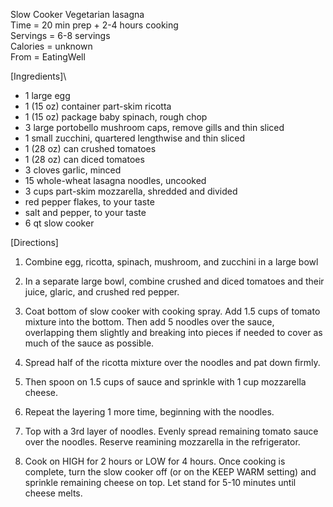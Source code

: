 Slow Cooker Vegetarian lasagna \
Time = 20 min prep + 2-4 hours cooking\
Servings = 6-8 servings\
Calories = unknown\
From = EatingWell

[Ingredients]\

- 1 large egg
- 1 (15 oz) container part-skim ricotta
- 1 (15 oz) package baby spinach, rough chop
- 3 large portobello mushroom caps, remove gills and thin sliced
- 1 small zucchini, quartered lengthwise and thin sliced
- 1 (28 oz) can crushed tomatoes
- 1 (28 oz) can diced tomatoes
- 3 cloves garlic, minced
- 15 whole-wheat lasagna noodles, uncooked
- 3 cups part-skim mozzarella, shredded and divided
- red pepper flakes, to your taste
- salt and pepper, to your taste
- 6 qt slow cooker 



[Directions]

1. Combine egg, ricotta, spinach, mushroom, and zucchini in a large bowl

2. In a separate large bowl, combine crushed and diced tomatoes and their juice, glaric, and crushed red pepper. 

3. Coat bottom of slow cooker with cooking spray. Add 1.5 cups of tomato mixture into the bottom. Then add 5 noodles over the sauce, overlapping them slightly and breaking into pieces if needed to cover as much of the sauce as possible. 

4. Spread half of the ricotta mixture over the noodles and pat down firmly. 

5. Then spoon on 1.5 cups of sauce and sprinkle with 1 cup mozzarella cheese. 

6. Repeat the layering 1 more time, beginning with the noodles. 

7. Top with a 3rd layer of noodles. Evenly spread remaining tomato sauce over the noodles. Reserve reamining mozzarella in the refrigerator. 

8. Cook on HIGH for 2 hours or LOW for 4 hours. Once cooking is complete, turn the slow cooker off (or on the KEEP WARM setting) and sprinkle remaining cheese on top. Let stand for 5-10 minutes until cheese melts. 
